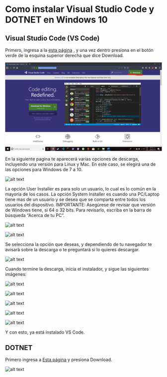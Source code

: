 # Como instalar Visual Studio Code y DOTNET en Windows 10

## Visual Studio Code (VS Code)

Primero, ingresa a la [esta página](https://code.visualstudio.com/ "code.visualstudio.com") , y una vez dentro presiona en el botón verde de la esquina superior derecha que dice Download.

![alt text](Images/1.0.jpg "1")

En la siguiente pagina te aparecerá varias opciones de descarga, incluyendo una versión para Linux y Mac. En este caso, se elegirá una de las opciones para Windows de 7 a 10.

![alt text](https://drive.google.com/file/d/1v2uwX7Q7XkTY9SZCNmo6MVm85gc-RItu/view "2")

La opción User Installer es para solo un usuario, lo cual es lo común en la mayoría de los casos. La opción System Installer es cuando una PC/Laptop tiene mas de un usuario y se desea que se comparta entre todos los usuarios del dispositivo. 
IMPORTANTE: Asegúrese de revisar que versión de Windows tiene, si 64 o 32 bits. Para revisarlo, escriba en la barra de búsqueda “Acerca de tu PC”.

![alt text](https://drive.google.com/file/d/1ZA6FazVJtObZ8B18KkTjDFFUMTbmQZpJ/view "3")

![alt text](https://drive.google.com/file/d/14luU7P9Lr4qVNh3KjmoCsETVtxLFdhdS/view "4")

Se selecciona la opción que deseas, y dependiendo de tu navegador te avisará sobre la descarga o te preguntará si lo quieres descargar.

![alt text](https://drive.google.com/file/d/1yLgh8UMDzQUpdxwX_CmaR85eXGmA9kG_/view "5")

Cuando termine la descarga, inicia el instalador, y sigue las siguientes imágenes:

![alt text](https://drive.google.com/file/d/1TnIRptsvnG555yxmrih9lufvBNwHdy7K/view "6")

![alt text](https://drive.google.com/file/d/1Pf5kc5Ge1tv-5upwDV7i2gbe3v-wiGiR/view "7")

![alt text](https://drive.google.com/file/d/1ktBwnBPmKysj5fSIGvuaRWsPBfDfga43/view "8")

![alt text](https://drive.google.com/file/d/1cJfQsSYXkSdDJcAORyarNHaBYnwNeSgK/view "9")

![alt text](https://drive.google.com/file/d/1n7YrIgmy52plFfW19WBwplbxBBJEHZ7x/view "10")

Y con esto, ya está instalado VS Code.

## DOTNET 

Primero ingresa a [Esta página](https://dotnet.microsoft.com/ "dotnet.microsoft.com") y presiona Download.

![alt text]()